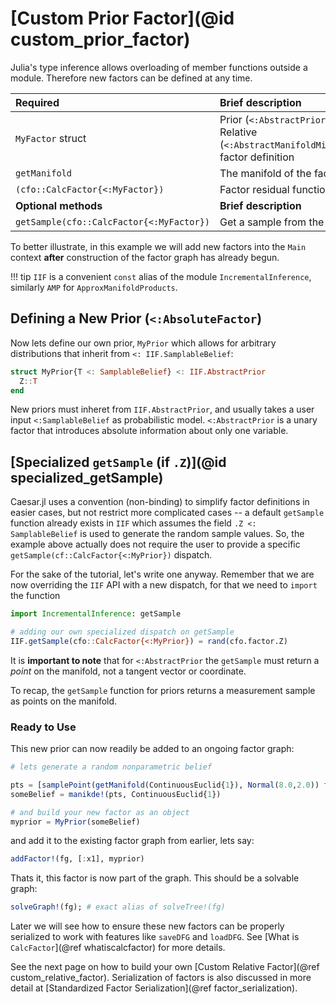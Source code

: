 # [Custom Prior Factor](@id custom_prior_factor)

Julia's type inference allows overloading of member functions outside a module.  Therefore new factors can be defined at any time.  


| Required                                  | Brief description                                                                      |
|:------------------------------------------|:-------------------------------------------------------------------------------------- |
| `MyFactor`  struct                        | Prior (`<:AbstractPrior`) or Relative (`<:AbstractManifoldMinimize`) factor definition |
| `getManifold`                             | The manifold of the factor |
| `(cfo::CalcFactor{<:MyFactor})`           | Factor residual function |
| **Optional methods**                      | **Brief description**                                                                  |
| `getSample(cfo::CalcFactor{<:MyFactor})`  | Get a sample from the factor |


To better illustrate, in this example we will add new factors into the `Main` context **after** construction of the factor graph has already begun.

!!! tip
    `IIF` is a convenient `const` alias of the module `IncrementalInference`, similarly `AMP` for `ApproxManifoldProducts`.

## Defining a New Prior (`<:AbsoluteFactor`)

Now lets define our own prior, `MyPrior` which allows for arbitrary distributions that inherit from `<: IIF.SamplableBelief`:

```julia
struct MyPrior{T <: SamplableBelief} <: IIF.AbstractPrior
  Z::T
end
```

New priors must inheret from `IIF.AbstractPrior`, and usually takes a user input `<:SamplableBelief` as probabilistic model.  `<:AbstractPrior` is a unary factor that introduces absolute information about only one variable.

## [Specialized `getSample` (if `.Z`)](@id specialized_getSample)

Caesar.jl uses a convention (non-binding) to simplify factor definitions in easier cases, but not restrict more complicated cases -- a default `getSample` function already exists in `IIF` which assumes the field `.Z <: SamplableBelief` is used to generate the random sample values.  So, the example above actually does not require the user to provide a specific `getSample(cf::CalcFactor{<:MyPrior})` dispatch.  

For the sake of the tutorial, let's write one anyway.  Remember that we are now overriding the `IIF` API with a new dispatch, for that we need to `import` the function
```julia
import IncrementalInference: getSample

# adding our own specialized dispatch on getSample
IIF.getSample(cfo::CalcFactor{<:MyPrior}) = rand(cfo.factor.Z)
```

It is **important to note** that for `<:AbstractPrior` the `getSample` must return a *point* on the manifold, not a tangent vector or coordinate.  

To recap, the `getSample` function for priors returns a measurement sample as points on the manifold.

### Ready to Use

This new prior can now readily be added to an ongoing factor graph:
```julia
# lets generate a random nonparametric belief

pts = [samplePoint(getManifold(ContinuousEuclid{1}), Normal(8.0,2.0)) for _=1:75]
someBelief = manikde!(pts, ContinuousEuclid{1})

# and build your new factor as an object
myprior = MyPrior(someBelief)
```

and add it to the existing factor graph from earlier, lets say:
```julia
addFactor!(fg, [:x1], myprior)
```

Thats it, this factor is now part of the graph.  This should be a solvable graph:
```julia
solveGraph!(fg); # exact alias of solveTree!(fg)
```

Later we will see how to ensure these new factors can be properly serialized to work with features like `saveDFG` and `loadDFG`.  See [What is `CalcFactor`](@ref whatiscalcfactor) for more details.

See the next page on how to build your own [Custom Relative Factor](@ref custom_relative_factor).  Serialization of factors is also discussed in more detail at [Standardized Factor Serialization](@ref factor_serialization).
